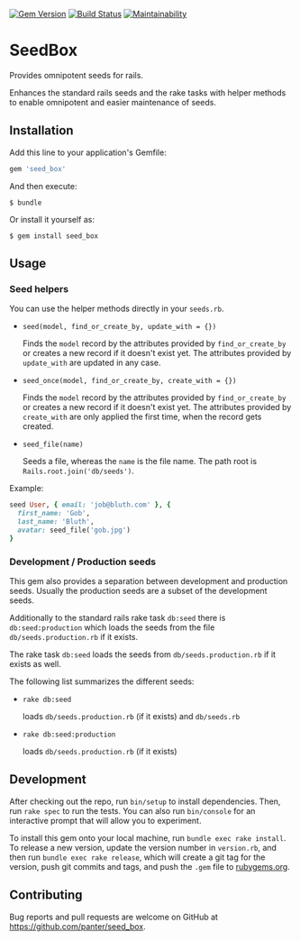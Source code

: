 [![Gem Version](https://badge.fury.io/rb/seed_box.svg)](https://badge.fury.io/rb/seed_box)
[![Build Status](https://travis-ci.org/panter/seed_box.svg?branch=master)](https://travis-ci.org/panter/seed_box)
[![Maintainability](https://api.codeclimate.com/v1/badges/d5ab1518113fb181b470/maintainability)](https://codeclimate.com/github/panter/seed_box/maintainability)

# SeedBox

Provides omnipotent seeds for rails.

Enhances the standard rails seeds and the rake tasks with helper methods to
enable omnipotent and easier maintenance of seeds.

## Installation

Add this line to your application's Gemfile:

```ruby
gem 'seed_box'
```

And then execute:

    $ bundle

Or install it yourself as:

    $ gem install seed_box

## Usage

### Seed helpers

You can use the helper methods directly in your `seeds.rb`.

* `seed(model, find_or_create_by, update_with = {})`


  Finds the `model` record by the attributes provided by `find_or_create_by` or
  creates a new record if it doesn't exist yet. The attributes provided by
  `update_with` are updated in any case.

* `seed_once(model, find_or_create_by, create_with = {})`


  Finds the `model` record by the attributes provided by `find_or_create_by` or
  creates a new record if it doesn't exist yet. The attributes provided by
  `create_with` are only applied the first time, when the record gets created.

* `seed_file(name)`


  Seeds a file, whereas the `name` is the file name. The path root is
  `Rails.root.join('db/seeds')`.

Example:

```ruby
seed User, { email: 'job@bluth.com' }, {
  first_name: 'Gob',
  last_name: 'Bluth',
  avatar: seed_file('gob.jpg')
}
```

### Development / Production seeds

This gem also provides a separation between development and production seeds. Usually the production seeds are a subset of the development seeds.

Additionally to the standard rails rake task `db:seed` there is
`db:seed:production` which loads the seeds from the file
`db/seeds.production.rb` if it exists.

The rake task `db:seed` loads the seeds from `db/seeds.production.rb` if it
exists as well.

The following list summarizes the different seeds:

* `rake db:seed`


  loads `db/seeds.production.rb` (if it exists) and
  `db/seeds.rb`

* `rake db:seed:production`


   loads `db/seeds.production.rb` (if it exists)

## Development

After checking out the repo, run `bin/setup` to install dependencies. Then, run `rake spec` to run the tests. You can also run `bin/console` for an interactive prompt that will allow you to experiment.

To install this gem onto your local machine, run `bundle exec rake install`. To release a new version, update the version number in `version.rb`, and then run `bundle exec rake release`, which will create a git tag for the version, push git commits and tags, and push the `.gem` file to [rubygems.org](https://rubygems.org).

## Contributing

Bug reports and pull requests are welcome on GitHub at https://github.com/panter/seed_box.
